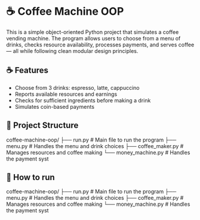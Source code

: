 # ☕ Coffee Machine OOP

This is a simple object-oriented Python project that simulates a coffee vending machine. The program allows users to choose from a menu of drinks, checks resource availability, processes payments, and serves coffee — all while following clean modular design principles.

## ☕ Features
- Choose from 3 drinks: espresso, latte, cappuccino
- Reports available resources and earnings
- Checks for sufficient ingredients before making a drink
- Simulates coin-based payments

## 📁 Project Structure
coffee-machine-oop/
├── run.py # Main file to run the program
├── menu.py # Handles the menu and drink choices
├── coffee_maker.py # Manages resources and coffee making
└── money_machine.py # Handles the payment syst

## 🚀 How to run
coffee-machine-oop/
├── run.py # Main file to run the program
├── menu.py # Handles the menu and drink choices
├── coffee_maker.py # Manages resources and coffee making
└── money_machine.py # Handles the payment syst

